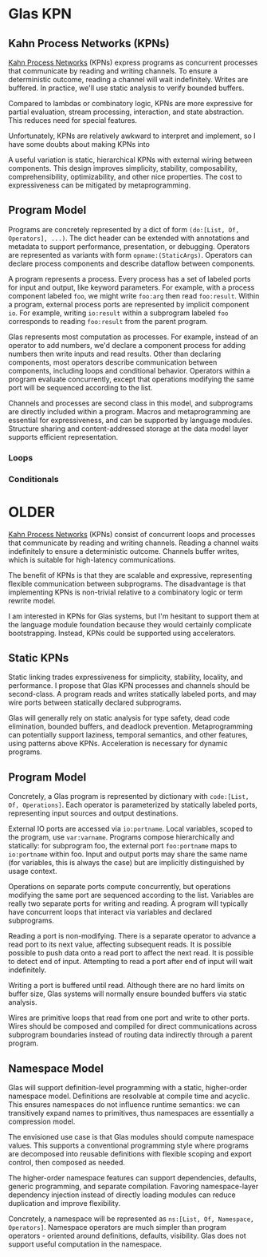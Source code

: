 # Glas KPN

## Kahn Process Networks (KPNs)

[Kahn Process Networks](https://en.wikipedia.org/wiki/Kahn_process_networks) (KPNs) express programs as concurrent processes that communicate by reading and writing channels. To ensure a deterministic outcome, reading a channel will wait indefinitely. Writes are buffered. In practice, we'll use static analysis to verify bounded buffers.

Compared to lambdas or combinatory logic, KPNs are more expressive for partial evaluation, stream processing, interaction, and state abstraction. This reduces need for special features. 

Unfortunately, KPNs are relatively awkward to interpret and implement, so I have some doubts about making KPNs into 

A useful variation is static, hierarchical KPNs with external wiring between components. This design improves simplicity, stability, composability, comprehensibility, optimizability, and other nice properties. The cost to expressiveness can be mitigated by metaprogramming.

## Program Model

Programs are concretely represented by a dict of form `(do:[List, Of, Operators], ...)`. The dict header can be extended with annotations and metadata to support performance, presentation, or debugging. Operators are represented as variants with form `opname:(StaticArgs)`. Operators can declare process components and describe dataflow between components. 

A program represents a process. Every process has a set of labeled ports for input and output, like keyword parameters. For example, with a process component labeled `foo`, we might write `foo:arg` then read `foo:result`. Within a program, external process ports are represented by implicit component `io`. For example, writing `io:result` within a subprogram labeled `foo` corresponds to reading `foo:result` from the parent program.

Glas represents most computation as processes. For example, instead of an operator to add numbers, we'd declare a component process for adding numbers then write inputs and read results. Other than declaring components, most operators describe communication between components, including loops and conditional behavior. Operators within a program evaluate concurrently, except that operations modifying the same port will be sequenced according to the list.

Channels and processes are second class in this model, and subprograms are directly included within a program. Macros and metaprogramming are essential for expressiveness, and can be supported by language modules. Structure sharing and content-addressed storage at the data model layer supports efficient representation.

### Loops


### Conditionals


# OLDER

[Kahn Process Networks](https://en.wikipedia.org/wiki/Kahn_process_networks) (KPNs) consist of concurrent loops and processes that communicate by reading and writing channels. Reading a channel waits indefinitely to ensure a deterministic outcome. Channels buffer writes, which is suitable for high-latency communications. 

The benefit of KPNs is that they are scalable and expressive, representing flexible communication between subprograms. The disadvantage is that implementing KPNs is non-trivial relative to a combinatory logic or term rewrite model.

I am interested in KPNs for Glas systems, but I'm hesitant to support them at the language module foundation because they would certainly complicate bootstrapping. Instead, KPNs could be supported using accelerators.

## Static KPNs

Static linking trades expressiveness for simplicity, stability, locality, and performance. I propose that Glas KPN processes and channels should be second-class. A program reads and writes statically labeled ports, and may wire ports between statically declared subprograms.

Glas will generally rely on static analysis for type safety, dead code elimination, bounded buffers, and deadlock prevention. Metaprogramming can potentially support laziness, temporal semantics, and other features, using patterns above KPNs. Acceleration is necessary for dynamic programs.

## Program Model

Concretely, a Glas program is represented by dictionary with `code:[List, Of, Operations]`. Each operator is parameterized by statically labeled ports, representing input sources and output destinations. 

External IO ports are accessed via `io:portname`. Local variables, scoped to the program, use `var:varname`. Programs compose hierarchically and statically: for subprogram foo, the external port `foo:portname` maps to `io:portname` within foo. Input and output ports may share the same name (for variables, this is always the case) but are implicitly distinguished by usage context.

Operations on separate ports compute concurrently, but operations modifying the same port are sequenced according to the list. Variables are really two separate ports for writing and reading. A program will typically have concurrent loops that interact via variables and declared subprograms. 

Reading a port is non-modifying. There is a separate operator to advance a read port to its next value, affecting subsequent reads. It is possible possible to push data onto a read port to affect the next read. It is possible to detect end of input. Attempting to read a port after end of input will wait indefinitely.

Writing a port is buffered until read. Although there are no hard limits on buffer size, Glas systems will normally ensure bounded buffers via static analysis.

Wires are primitive loops that read from one port and write to other ports. Wires should be composed and compiled for direct communications across subprogram boundaries instead of routing data indirectly through a parent program.

## Namespace Model

Glas will support definition-level programming with a static, higher-order namespace model. Definitions are resolvable at compile time and acyclic. This ensures namespaces do not influence runtime semantics: we can transitively expand names to primitives, thus namespaces are essentially a compression model.

The envisioned use case is that Glas modules should compute namespace values. This supports a conventional programming style where programs are decomposed into reusable definitions with flexible scoping and export control, then composed as needed. 

The higher-order namespace features can support dependencies, defaults, generic programming, and separate compilation. Favoring namespace-layer dependency injection instead of directly loading modules can reduce duplication and improve flexibility.

Concretely, a namespace will be represented as `ns:[List, Of, Namespace, Operators]`. Namespace operators are much simpler than program operators - oriented around definitions, defaults, visibility. Glas does not support useful computation in the namespace. 

